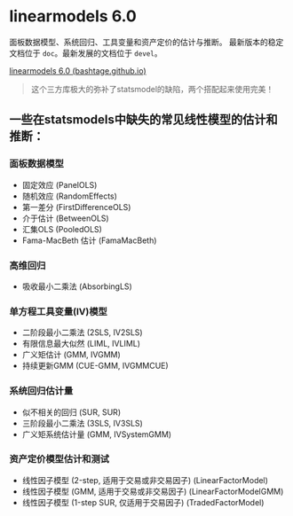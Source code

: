 # linearmodels 6.0
面板数据模型、系统回归、工具变量和资产定价的估计与推断。
最新版本的稳定文档位于 `doc`。最新发展的文档位于 `devel`。

[linearmodels 6.0 (bashtage.github.io)](https://bashtage.github.io/linearmodels/)

> 这个三方库极大的弥补了statsmodel的缺陷，两个搭配起来使用完美！
## 一些在statsmodels中缺失的常见线性模型的估计和推断：

### 面板数据模型
- 固定效应 (PanelOLS)
- 随机效应 (RandomEffects)
- 第一差分 (FirstDifferenceOLS)
- 介于估计 (BetweenOLS)
- 汇集OLS (PooledOLS)
- Fama-MacBeth 估计 (FamaMacBeth)
### 高维回归
- 吸收最小二乘法 (AbsorbingLS)
### 单方程工具变量(IV)模型
- 二阶段最小二乘法 (2SLS, IV2SLS)
- 有限信息最大似然 (LIML, IVLIML)
- 广义矩估计 (GMM, IVGMM)
- 持续更新GMM (CUE-GMM, IVGMMCUE)
### 系统回归估计量
- 似不相关的回归 (SUR, SUR)
- 三阶段最小二乘法 (3SLS, IV3SLS)
- 广义矩系统估计量 (GMM, IVSystemGMM)
### 资产定价模型估计和测试
- 线性因子模型 (2-step, 适用于交易或非交易因子) (LinearFactorModel)
- 线性因子模型 (GMM, 适用于交易或非交易因子) (LinearFactorModelGMM)
- 线性因子模型 (1-step SUR, 仅适用于交易因子) (TradedFactorModel)

